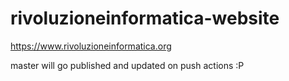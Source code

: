 # rivoluzioneinformatica-website
https://www.rivoluzioneinformatica.org

master will go published and updated on push actions :P
